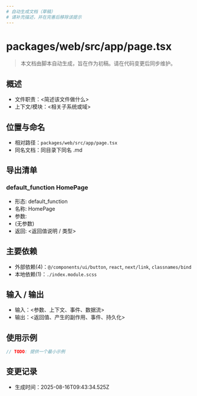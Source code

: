 ```yaml
---
# 自动生成文档（草稿）
# 请补充描述，并在完善后移除该提示
---
```


# packages/web/src/app/page.tsx

> 本文档由脚本自动生成，旨在作为初稿。请在代码变更后同步维护。

## 概述

- 文件职责：<简述该文件做什么>
- 上下文/模块：<相关子系统或域>

## 位置与命名

- 相对路径：`packages/web/src/app/page.tsx`
- 同名文档：同目录下同名 .md

## 导出清单

### default_function HomePage

- 形态: default_function
- 名称: HomePage
- 参数:
- (无参数)
- 返回: <返回值说明 / 类型>

## 主要依赖

- 外部依赖(4)：`@/components/ui/button`, `react`, `next/link`, `classnames/bind`
- 本地依赖(1)：`./index.module.scss`

## 输入 / 输出

- 输入：<参数、上下文、事件、数据流>
- 输出：<返回值、产生的副作用、事件、持久化>

## 使用示例

~~~ts
// TODO: 提供一个最小示例
~~~

## 变更记录

- 生成时间：2025-08-16T09:43:34.525Z
